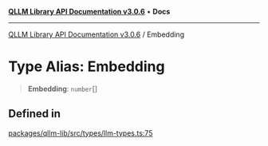 [**QLLM Library API Documentation v3.0.6**](../README.md) • **Docs**

---

[QLLM Library API Documentation v3.0.6](../globals.md) / Embedding

# Type Alias: Embedding

> **Embedding**: `number`[]

## Defined in

[packages/qllm-lib/src/types/llm-types.ts:75](https://github.com/quantalogic/qllm/blob/b15a3aa4af263bce36ea091a0f29bf1255b95497/packages/qllm-lib/src/types/llm-types.ts#L75)
